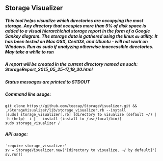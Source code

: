 ## Storage Visualizer

##### This tool helps visualize which directories are occupying the most storage. Any directory that occupies more than 5% of disk space is added to a visual hierarchichal storage report in the form of a Google Sankey diagram. The storage data is gathered using the linux `du` utility. It has been tested on Mac OSX, CentOS, and Ubuntu - will not work on Windows. Run as sudo if analyzing otherwise inaccessible directories. May take a while to run

##### A report will be created in the current directory named as such: StorageReport_2015_05_25-17_19_30.html
##### Status messages are printed to STDOUT


##### Command line usage:
	git clone https://github.com/teecay/StorageVisualizer.git && ./StorageVisualizer/lib/storage_visualizer.rb --install
	[sudo] storage_visualizer[.rb] [directory to visualize (default ~/) | -h (help) -i | --install (install to /usr/local/bin)]
	sudo storage_visualizer /

##### API usage: 	

	'require storage_visualizer'
	sv = StorageVisualizer.new('[directory to visualize, ~/ by default]')
	sv.run()

